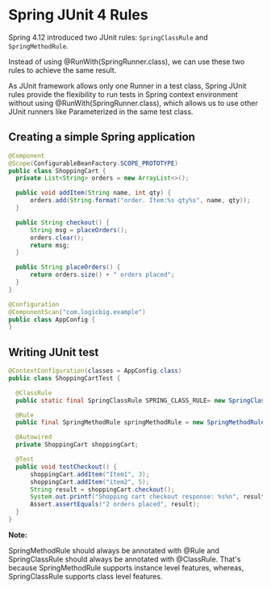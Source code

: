 # Spring JUnit 4 Rules

Spring 4.12 introduced two JUnit rules: `SpringClassRule` and `SpringMethodRule`.

Instead of using @RunWith(SpringRunner.class), we can use these two rules to achieve the same result.

As JUnit framework allows only one Runner in a test class, Spring JUnit rules provide the flexibility to run tests in Spring context environment without using @RunWith(SpringRunner.class), which allows us to use other JUnit runners like Parameterized in the same test class.

## Creating a simple Spring application

```java
@Component
@Scope(ConfigurableBeanFactory.SCOPE_PROTOTYPE)
public class ShoppingCart {
  private List<String> orders = new ArrayList<>();

  public void addItem(String name, int qty) {
      orders.add(String.format("order. Item:%s qty%s", name, qty));
  }

  public String checkout() {
      String msg = placeOrders();
      orders.clear();
      return msg;
  }

  public String placeOrders() {
      return orders.size() + " orders placed";
  }
}
```

```java
@Configuration
@ComponentScan("com.logicbig.example")
public class AppConfig {
}
```

## Writing JUnit test

```java
@ContextConfiguration(classes = AppConfig.class)
public class ShoppingCartTest {

  @ClassRule
  public static final SpringClassRule SPRING_CLASS_RULE= new SpringClassRule();

  @Rule
  public final SpringMethodRule springMethodRule = new SpringMethodRule();

  @Autowired
  private ShoppingCart shoppingCart;

  @Test
  public void testCheckout() {
      shoppingCart.addItem("Item1", 3);
      shoppingCart.addItem("item2", 5);
      String result = shoppingCart.checkout();
      System.out.printf("Shopping cart checkout response: %s%n", result);
      Assert.assertEquals("2 orders placed", result);
  }
}
```

**Note:**

SpringMethodRule should always be annotated with @Rule and SpringClassRule should always be annotated with @ClassRule. That's because SpringMethodRule supports instance level features, whereas, SpringClassRule supports class level features.

